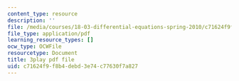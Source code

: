```yaml
---
content_type: resource
description: ''
file: /media/courses/18-03-differential-equations-spring-2010/c71624f9f8b4debd3e74c77630f7a827_3ejfkMHr_DE.pdf
file_type: application/pdf
learning_resource_types: []
ocw_type: OCWFile
resourcetype: Document
title: 3play pdf file
uid: c71624f9-f8b4-debd-3e74-c77630f7a827
---
```

